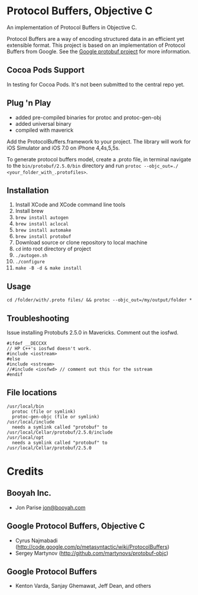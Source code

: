 # Protocol Buffers, Objective C

An implementation of Protocol Buffers in Objective C.

Protocol Buffers are a way of encoding structured data in an efficient yet extensible format.
This project is based on an implementation of Protocol Buffers from Google.  See the
[Google protobuf project][g-protobuf] for more information.

[g-protobuf]: http://code.google.com/p/protobuf/

## Cocoa Pods Support

In testing for Cocoa Pods. It's not been submitted to the central repo yet.

## Plug 'n Play

* added pre-compiled binaries for protoc and protoc-gen-obj
* added universal binary
* compiled with maverick

Add the ProtocolBuffers.framework to your project. The library will work for iOS Simulator and iOS 7.0 on iPhone 4,4s,5,5s.  

To generate protocol buffers model, create a .proto file, in terminal navigate to the `bin/protobuf/2.5.0/bin` directory and run `protoc --objc_out=./ <your_folder_with_.protofiles>`.

## Installation

1. Install XCode and XCode command line tools
2. Install brew
3. `brew install autogen`
4. `brew install aclocal`
5. `brew install automake`
6. `brew install protobuf`
6. Download source or clone repository to local machine
7. `cd` into root directory of project
8. `./autogen.sh`
9. `./configure`
10. `make -B -d & make install`

## Usage

`cd /folder/with/.proto files/ && protoc --objc_out=/my/output/folder *`

## Troubleshooting

Issue installing Protobufs 2.5.0 in Mavericks. Comment out the iosfwd.  

    #ifdef __DECCXX
    // HP C++'s iosfwd doesn't work.
    #include <iostream>
    #else
    #include <sstream>
    //#include <iosfwd> // comment out this for the sstream
    #endif

## File locations

    /usr/local/bin 
      protoc (file or symlink)
      protoc-gen-objc (file or symlink)
    /usr/local/include
      needs a symlink called "protobuf" to /usr/local/Cellar/protobuf/2.5.0/include
    /usr/local/opt
      needs a symlink called "protobuf" to /usr/local/Cellar/protobuf/2.5.0


# Credits

Booyah Inc.
-------------------------------------------------------------------------------
- Jon Parise <jon@booyah.com>


Google Protocol Buffers, Objective C
-------------------------------------------------------------------------------
- Cyrus Najmabadi  (http://code.google.com/p/metasyntactic/wiki/ProtocolBuffers)
- Sergey Martynov  (http://github.com/martynovs/protobuf-objc)


Google Protocol Buffers
-------------------------------------------------------------------------------
- Kenton Varda, Sanjay Ghemawat, Jeff Dean, and others
